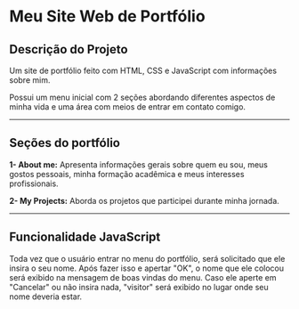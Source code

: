 # Meu Site Web de Portfólio

## Descrição do Projeto

Um site de portfólio feito com HTML, CSS e JavaScript com informações sobre mim.

Possui um menu inicial com 2 seções abordando diferentes aspectos de minha vida e uma área com meios de entrar em contato comigo.

---

## Seções do portfólio

**1- About me:** Apresenta informações gerais sobre quem eu sou, meus gostos pessoais, minha formação acadêmica e meus interesses profissionais.

**2- My Projects:** Aborda os projetos que participei durante minha jornada.

---

## Funcionalidade JavaScript

Toda vez que o usuário entrar no menu do portfólio, será solicitado que ele insira o seu nome. Após fazer isso e apertar "OK", o nome que ele colocou será exibido na mensagem de boas vindas do menu. Caso ele aperte em "Cancelar" ou não insira nada, "visitor" será exibido no lugar onde seu nome deveria estar.
